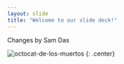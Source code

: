 ```yaml
---
layout: slide
title: "Welcome to our slide deck!"
---
```


Changes by Sam Das

![octocat-de-los-muertos](https://octodex.github.com/images/octocat-de-los-muertos.jpg)
{: .center}
